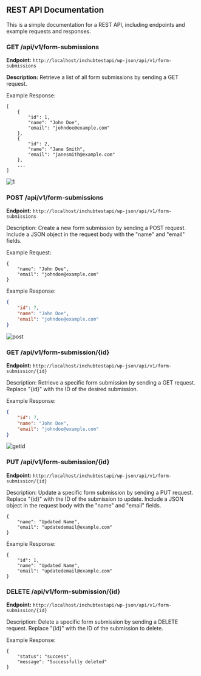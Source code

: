 ## REST API Documentation

This is a simple documentation for a REST API, including endpoints and example requests and responses.

### GET /api/v1/form-submissions

**Endpoint:** `http://localhost/inchubtestapi/wp-json/api/v1/form-submissions`

**Description:** Retrieve a list of all form submissions by sending a GET request.


Example Response:


```http
[
    {
        "id": 1,
        "name": "John Doe",
        "email": "johndoe@example.com"
    },
    {
        "id": 2,
        "name": "Jane Smith",
        "email": "janesmith@example.com"
    },
    ...
]
```
![1](https://github.com/enesinan/php-rest-api/assets/72499839/c1303d10-85cc-4669-8709-e13cbe69e8f4)


### POST /api/v1/form-submissions

**Endpoint:** `http://localhost/inchubtestapi/wp-json/api/v1/form-submissions`

Description: Create a new form submission by sending a POST request. Include a JSON object in the request body with the "name" and "email" fields.

Example Request:

```http
{
    "name": "John Doe",
    "email": "johndoe@example.com"
}
```
Example Response:


```json
{
    "id": 7,
    "name": "John Doe",
    "email": "johndoe@example.com"
}
```
![post](https://github.com/enesinan/php-rest-api/assets/72499839/4c8e9f95-5f42-4379-9253-99cf3471a6a3)


### GET /api/v1/form-submission/{id}

**Endpoint:** `http://localhost/inchubtestapi/wp-json/api/v1/form-submission/{id}`

Description: Retrieve a specific form submission by sending a GET request. Replace "{id}" with the ID of the desired submission.


Example Response:


```json
{
    "id": 7,
    "name": "John Doe",
    "email": "johndoe@example.com"
}
```
![getid](https://github.com/enesinan/php-rest-api/assets/72499839/0acb66df-e9d5-47e1-9f96-44e6f918f103)

### PUT /api/v1/form-submission/{id}

**Endpoint:** `http://localhost/inchubtestapi/wp-json/api/v1/form-submission/{id}`

Description: Update a specific form submission by sending a PUT request. Replace "{id}" with the ID of the submission to update. Include a JSON object in the request body with the "name" and "email" fields.

```
{
    "name": "Updated Name",
    "email": "updatedemail@example.com"
}
```
Example Response:


```
{
    "id": 1,
    "name": "Updated Name",
    "email": "updatedemail@example.com"
}
```


### DELETE /api/v1/form-submission/{id}

**Endpoint:** `http://localhost/inchubtestapi/wp-json/api/v1/form-submission/{id}`

Description: Delete a specific form submission by sending a DELETE request. Replace "{id}" with the ID of the submission to delete.


Example Response:


```
{
    "status": "success",
    "message": "Successfully deleted"
}
```


